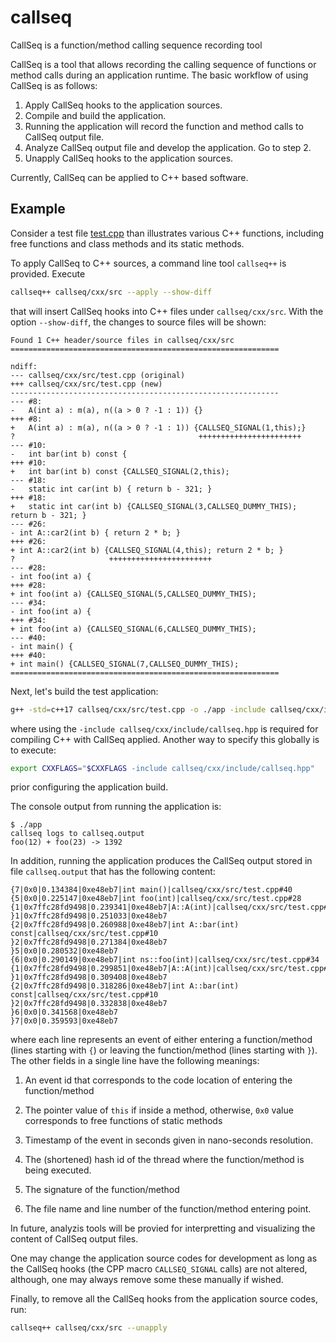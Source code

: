 # callseq
CallSeq is a function/method calling sequence recording tool

CallSeq is a tool that allows recording the calling sequence of
functions or method calls during an application runtime. The basic
workflow of using CallSeq is as follows:

1. Apply CallSeq hooks to the application sources.
2. Compile and build the application.
3. Running the application will record the function and method calls
   to CallSeq output file.
4. Analyze CallSeq output file and develop the application. Go to step
   2.
5. Unapply CallSeq hooks to the application sources.

Currently, CallSeq can be applied to C++ based software.

## Example

Consider a test file [test.cpp](callseq/cxx/src/test.cpp) than
illustrates various C++ functions, including free functions and class
methods and its static methods.

To apply CallSeq to C++ sources, a command line tool `callseq++` is
provided. Execute

```bash
callseq++ callseq/cxx/src --apply --show-diff
```

that will insert CallSeq hooks into C++ files under
`callseq/cxx/src`. With the option `--show-diff`, the changes to
source files will be shown:

```
Found 1 C++ header/source files in callseq/cxx/src
============================================================

ndiff:
--- callseq/cxx/src/test.cpp (original)
+++ callseq/cxx/src/test.cpp (new)
------------------------------------------------------------
--- #8:
-   A(int a) : m(a), n((a > 0 ? -1 : 1)) {}
+++ #8:
+   A(int a) : m(a), n((a > 0 ? -1 : 1)) {CALLSEQ_SIGNAL(1,this);}
?                                         +++++++++++++++++++++++
--- #10:
-   int bar(int b) const {
+++ #10:
+   int bar(int b) const {CALLSEQ_SIGNAL(2,this);
--- #18:
-   static int car(int b) { return b - 321; }
+++ #18:
+   static int car(int b) {CALLSEQ_SIGNAL(3,CALLSEQ_DUMMY_THIS); return b - 321; }
--- #26:
- int A::car2(int b) { return 2 * b; }
+++ #26:
+ int A::car2(int b) {CALLSEQ_SIGNAL(4,this); return 2 * b; }
?                     +++++++++++++++++++++++
--- #28:
- int foo(int a) {
+++ #28:
+ int foo(int a) {CALLSEQ_SIGNAL(5,CALLSEQ_DUMMY_THIS);
--- #34:
- int foo(int a) {
+++ #34:
+ int foo(int a) {CALLSEQ_SIGNAL(6,CALLSEQ_DUMMY_THIS);
--- #40:
- int main() {
+++ #40:
+ int main() {CALLSEQ_SIGNAL(7,CALLSEQ_DUMMY_THIS);
============================================================
```

Next, let's build the test application:

```bash
g++ -std=c++17 callseq/cxx/src/test.cpp -o ./app -include callseq/cxx/include/callseq.hpp
```

where using the `-include callseq/cxx/include/callseq.hpp` is required for
compiling C++ with CallSeq applied. Another way to specify this globally is to execute:

```bash
export CXXFLAGS="$CXXFLAGS -include callseq/cxx/include/callseq.hpp"
```
prior configuring the application build.

The console output from running the application is:

```
$ ./app
callseq logs to callseq.output
foo(12) + foo(23) -> 1392
```

In addition, running the application produces the CallSeq output
stored in file `callseq.output` that has the following content:

```
{7|0x0|0.134384|0xe48eb7|int main()|callseq/cxx/src/test.cpp#40
{5|0x0|0.225147|0xe48eb7|int foo(int)|callseq/cxx/src/test.cpp#28
{1|0x7ffc28fd9498|0.239341|0xe48eb7|A::A(int)|callseq/cxx/src/test.cpp#8
}1|0x7ffc28fd9498|0.251033|0xe48eb7
{2|0x7ffc28fd9498|0.260988|0xe48eb7|int A::bar(int) const|callseq/cxx/src/test.cpp#10
}2|0x7ffc28fd9498|0.271384|0xe48eb7
}5|0x0|0.280532|0xe48eb7
{6|0x0|0.290149|0xe48eb7|int ns::foo(int)|callseq/cxx/src/test.cpp#34
{1|0x7ffc28fd9498|0.299851|0xe48eb7|A::A(int)|callseq/cxx/src/test.cpp#8
}1|0x7ffc28fd9498|0.309408|0xe48eb7
{2|0x7ffc28fd9498|0.318286|0xe48eb7|int A::bar(int) const|callseq/cxx/src/test.cpp#10
}2|0x7ffc28fd9498|0.332838|0xe48eb7
}6|0x0|0.341568|0xe48eb7
}7|0x0|0.359593|0xe48eb7
```

where each line represents an event of either entering a
function/method (lines starting with `{`) or leaving the
function/method (lines starting with `}`). The other fields in a
single line have the following meanings:

1. An event id that corresponds to the code location of entering the
   function/method

2. The pointer value of `this` if inside a method, otherwise, `0x0`
   value corresponds to free functions of static methods

3. Timestamp of the event in seconds given in nano-seconds resolution.

4. The (shortened) hash id of the thread where the function/method is being executed.

5. The signature of the function/method

6. The file name and line number of the function/method entering
   point.

In future, analyzis tools will be provied for interpretting and
visualizing the content of CallSeq output files.

One may change the application source codes for development as long as
the CallSeq hooks (the CPP macro `CALLSEQ_SIGNAL` calls) are not
altered, although, one may always remove some these manually if
wished.

Finally, to remove all the CallSeq hooks from the application source
codes, run:

```bash
callseq++ callseq/cxx/src --unapply
```
